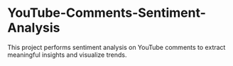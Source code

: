 # YouTube-Comments-Sentiment-Analysis
This project performs sentiment analysis on YouTube comments to extract meaningful insights and visualize trends.
